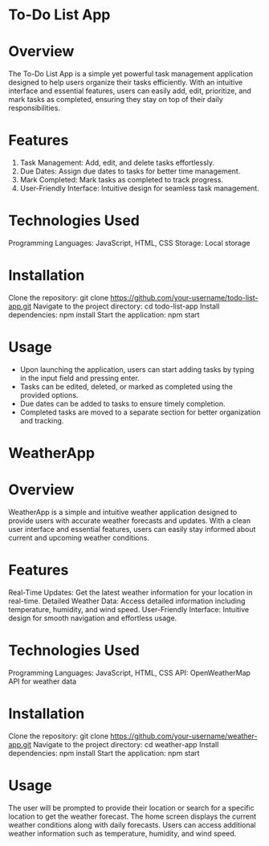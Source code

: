 # To-Do List App

# Overview
The To-Do List App is a simple yet powerful task management application designed to help users organize their tasks efficiently. With an intuitive interface and essential features, users can easily add, edit, prioritize, and mark tasks as completed, ensuring they stay on top of their daily responsibilities.

# Features
  1. Task Management: Add, edit, and delete tasks effortlessly.
  2. Due Dates: Assign due dates to tasks for better time management.
  3. Mark Completed: Mark tasks as completed to track progress.
  4. User-Friendly Interface: Intuitive design for seamless task management.
     
# Technologies Used
  Programming Languages: JavaScript, HTML, CSS
  Storage: Local storage

# Installation
  Clone the repository:  git clone https://github.com/your-username/todo-list-app.git
  Navigate to the project directory:  cd todo-list-app
  Install dependencies:  npm install
  Start the application:  npm start

# Usage
  - Upon launching the application, users can start adding tasks by typing in the input field and pressing enter.
  - Tasks can be edited, deleted, or marked as completed using the provided options.
  - Due dates can be added to tasks to ensure timely completion.
  - Completed tasks are moved to a separate section for better organization and tracking.

# WeatherApp

# Overview
WeatherApp is a simple and intuitive weather application designed to provide users with accurate weather forecasts and updates. With a clean user interface and essential features, users can easily stay informed about current and upcoming weather conditions.

# Features
  Real-Time Updates: Get the latest weather information for your location in real-time.
  Detailed Weather Data: Access detailed information including temperature, humidity, and wind speed.
  User-Friendly Interface: Intuitive design for smooth navigation and effortless usage.

# Technologies Used
  Programming Languages: JavaScript, HTML, CSS
  API: OpenWeatherMap API for weather data

# Installation
  Clone the repository:  git clone https://github.com/your-username/weather-app.git
  Navigate to the project directory:  cd weather-app
  Install dependencies:  npm install
  Start the application:  npm start

# Usage
  The user will be prompted to provide their location or search for a specific location to get the weather forecast.
  The home screen displays the current weather conditions along with daily forecasts.
  Users can access additional weather information such as temperature, humidity, and wind speed.
